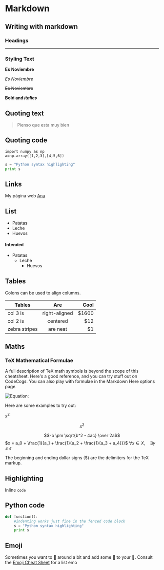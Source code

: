 # Markdown
## Writing  with markdown
### Headings
---
### Styling Text
**Es Noviembre**

*Es Noviembre*

~~Es Noviembre~~

**Bold and _italics_**

## Quoting text
> Pienso que esta muy bien
## Quoting code
```
import numpy as np
a=np.array([1,2,3],[4,5,6])
```

```python
s = "Python syntax highlighting"
print s
```
## Links 
My página web [Ana](http://entropy.se/)

## List
- Patatas
- Leche
- Huevos
#### Intended
- Patatas
  - Leche
    - Huevos
    
## Tables
Colons can be used to align columns.

| Tables        | Are           | Cool  |
| ------------- |:-------------:| -----:|
| col 3 is      | right-aligned | $1600 |
| col 2 is      | centered      |   $12 |
| zebra stripes | are neat      |    $1 |

## Maths
### TeX Mathematical Formulae
A full description of TeX math symbols is beyond the scope of this cheatsheet. Here's a good reference, and you can try stuff out on CodeCogs. You can also play with formulae in the Markdown Here options page.

![Equation:](https://latex.codecogs.com/gif.download?%5Cfrac%7Bx%5E2%7D%7By%7D)

Here are some examples to try out:

$x^2$

$$x^2$$

$$-b \pm \sqrt{b^2 - 4ac} \over 2a$$
$x = a_0 + \frac{1}{a_1 + \frac{1}{a_2 + \frac{1}{a_3 + a_4}}}$
$\forall x \in X, \quad \exists y \leq \epsilon$


The beginning and ending dollar signs ($) are the delimiters for the TeX markup.

## Highlighting
Inline `code`

## Python code
```python
def function():
    #indenting works just fine in the fenced code block
    s = "Python syntax highlighting"
    print s
```
## Emoji
Sometimes you want to :monkey: around a bit and add some :star2: to your :speech_balloon:. 
Consult the [Emoji Cheat Sheet](https://www.emojicopy.com) for a list emo


